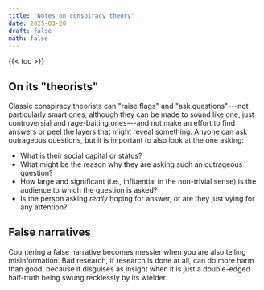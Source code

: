 ```yaml
---
title: "Notes on conspiracy theory"
date: 2025-03-20
draft: false
math: false
---
```


{{< toc >}}

## On its "theorists"

Classic conspiracy theorists can "raise flags" and "ask questions"---not
particularly smart ones, although they can be made to sound like one,
just controversial and rage-baiting ones---and not make an effort to
find answers or peel the layers that might reveal something. Anyone can
ask outrageous questions, but it is important to also look at the one
asking:

- What is their social capital or status?
- What might be the reason why they are asking such an outrageous
  question?
- How large and significant (i.e., influential in the non-trivial sense)
  is the audience to which the question is asked?
- Is the person asking *really* hoping for answer, or are they just
  vying for any attention?

## False narratives

Countering a false narrative becomes messier when you are also telling
misinformation. Bad research, if research is done at all, can do more
harm than good, because it disguises as insight when it is just a
double-edged half-truth being swung recklessly by its wielder.
